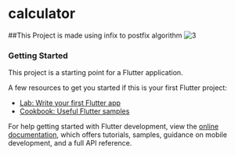 # calculator

##This Project is made using infix to postfix algorithm
![3](https://github.com/ReturajProshad/My_first_flutter_project--calculator-/assets/130851471/7cba8240-2f83-49ff-adb7-f79404db71dd)

### Getting Started

This project is a starting point for a Flutter application.

A few resources to get you started if this is your first Flutter project:

- [Lab: Write your first Flutter app](https://docs.flutter.dev/get-started/codelab)
- [Cookbook: Useful Flutter samples](https://docs.flutter.dev/cookbook)

For help getting started with Flutter development, view the
[online documentation](https://docs.flutter.dev/), which offers tutorials,
samples, guidance on mobile development, and a full API reference.
